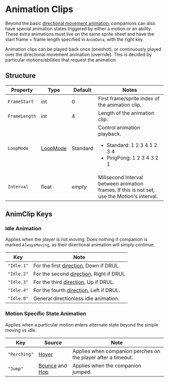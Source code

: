 # Animation Clips

Beyond the basic [directional movement animation](3.0-Direction.md), companions can also have special animation states triggered by either a motion or an ability. These extra animations must live on the same sprite sheet and have the start frame + frame length specified in `AnimData`, with the right key.

Animation clips can be played back once (oneshot), or continuously played over the directional movement animation (override). This is decided by particular motions/abilities that request the animation.

## Structure

| Property | Type | Default | Notes |
| -------- | ---- | ------- | ----- |
| `FrameStart` | int | 0 | First frame/sprite index of the animation clip. |
| `FrameLength` | int | 4 | Length of the animation clip. |
| `LoopMode` | [LoopMode](~/api/TrinketTinker.Models.LoopMode.yml) | Standard | Control animation playback. <ul><li>Standard: 1 2 3 4 1 2 3 4</li><li>PingPong:  1 2 3 4 3 2 1</li><ul> |
| `Interval` | float | _empty_ | Milisecond Interval between animation frames. If this is not set, use the Motion's interval. |

## AnimClip Keys

### Idle Animation

Applies when the player is not moving. Does nothing if companion is marked `AlwaysMoving`, as their directional animation will simply continue.

| Key | Note |
| --- | ---- |
| `"Idle.1"` | For the first [direction](3.0-Direction.md), Down if DRUL.|
| `"Idle.2"` | For the second [direction](3.0-Direction.md), Right if DRUL |
| `"Idle.3"` | For the third [direction](3.0-Direction.md), Up if DRUL. |
| `"Idle.4"` | For the fourth [direction](3.0-Direction.md), Left if DRUL. |
| `"Idle.0"` | General directionless idle animation. |

### Motion Specific State Animation

Applies when a particular motion enters alternate state beyond the simple moving vs idle.

| Key | Source | Note |
| --- | ------ | ---- |
| `"Perching"` | [Hover](3.z.001-Hover.md) | Applies when companion perches on the player after a timeout. |
| `"Jump"` | [Bounce](3.z.002-Bounce.md) and [Hop](3.z.003-Hop.md) | Applies when the companion jumped. |
